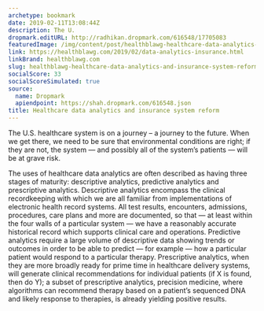 ```yaml
---
archetype: bookmark
date: 2019-02-11T13:08:44Z
description: The U.
dropmark.editURL: http://radhikan.dropmark.com/616548/17705083
featuredImage: /img/content/post/healthblawg-healthcare-data-analytics-and-insurance-system-reform.jpg
link: https://healthblawg.com/2019/02/data-analytics-insurance.html
linkBrand: healthblawg.com
slug: healthblawg-healthcare-data-analytics-and-insurance-system-reform
socialScore: 33
socialScoreSimulated: true
source:
  name: Dropmark
  apiendpoint: https://shah.dropmark.com/616548.json
title: Healthcare data analytics and insurance system reform
---
```

The U.S. healthcare system is on a journey – a journey to the future. When we get there, we need to be sure that environmental conditions are right; if they are not, the system — and possibly all of the system’s patients — will be at grave risk.

The uses of healthcare data analytics are often described as having three stages of maturity: descriptive analytics, predictive analytics and prescriptive analytics. Descriptive analytics encompass the clinical recordkeeping with which we are all familiar from implementations of electronic health record systems. All test results, encounters, admissions, procedures, care plans and more are documented, so that — at least within the four walls of a particular system — we have a reasonably accurate historical record which supports clinical care and operations. Predictive analytics require a large volume of descriptive data showing trends or outcomes in order to be able to predict — for example — how a particular patient would respond to a particular therapy. Prescriptive analytics, when they are more broadly ready for prime time in healthcare delivery systems, will generate clinical recommendations for individual patients (if X is found, then do Y); a subset of prescriptive analytics, precision medicine, where algorithms can recommend therapy based on a patient’s sequenced DNA and likely response to therapies, is already yielding positive results.

